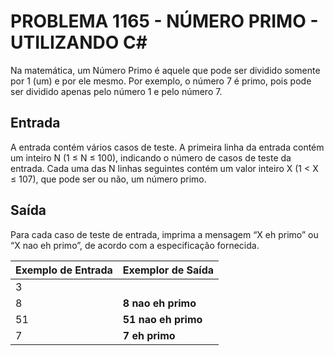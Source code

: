 # PROBLEMA 1165 - NÚMERO PRIMO - UTILIZANDO C#

Na matemática, um Número Primo é aquele que pode ser dividido somente por 1 (um) e por ele mesmo. Por exemplo, o número 7 é primo, pois pode ser dividido apenas pelo número 1 e pelo número 7.

## Entrada
A entrada contém vários casos de teste. A primeira linha da entrada contém um inteiro N (1 ≤ N ≤ 100), indicando o número de casos de teste da entrada. Cada uma das N linhas seguintes contém um valor inteiro X (1 < X ≤ 107), que pode ser ou não, um número primo.

## Saída
Para cada caso de teste de entrada, imprima a mensagem “X eh primo” ou “X nao eh primo”, de acordo com a especificação fornecida.


| Exemplo de Entrada   | Exemplor de Saída    |
|----------------------|----------------------|
| 3                    |                      |  
| 8                    | **8 nao eh primo**   |
| 51                   | **51 nao eh primo**  |
| 7                    | **7 eh primo**       |